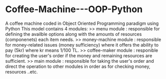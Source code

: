 # Coffee-Machine---OOP-Python
A coffee machine coded in Object Oriented Programming paradigm using Python 
This model contains 4 modules:
    >> menu module : responsible for defining the availble options along with the amounts of resources (componenets) each item needs.
    >> money-machine module : responsible for money-related issues (money sufficiency) where it offers the ability to pay (5kr) where kr means 1/100 TL.
    >> coffee-maker module : responible for creating the user's order if the money and remaining resources are sufficient.
    >> main module : responsible for taking the user's order and direct the operation to other modules in order as for checking money, resources ..etc.
    
    

